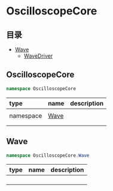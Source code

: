 # OscilloscopeCore

## 目录
* [Wave](#Wave)
  * [WaveDriver](#Wave/WaveDriver)


## OscilloscopeCore
<span id="OscilloscopeCore"></span>
```C#
namespace OscilloscopeCore
```
|type|name|description|
|:-|:-|:-|
||[](#)||
|namespace|[Wave](#Wave)||
||[](#)||
||[](#)||


## Wave
<span id="Wave"></span>
```C#
namespace OscilloscopeCore.Wave
```
|type|name|description|
|:-|:-|:-|
||[](#)||
||[](#)||
||[](#)||
||[](#)||

